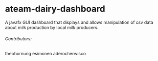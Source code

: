 # ateam-dairy-dashboard
A javafx GUI dashboard that displays and allows manipulation of csv data about milk production by local milk producers.

###### Contributors:
theohornung
esimonen
aderocherwisco
